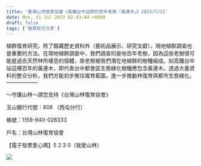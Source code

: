 ```yaml
---
title: '臺灣山林復育協會《高鐵台中站旁的百年老樹「黃連木」》2023/7/31'
date: Mon, 31 Jul 2023 02:43:44 +0000
draft: false
tags: ['復育短文分享']
---
```


植群復育研究，除了館藏歷史資料外（藝術品展示、研究文獻），現地植群調查也是重要的方法。在現地植群調查中，我們調查的是地百年老樹，因為這些老樹很可能是過去天然林所棲息的個體，故老樹被我們潛在地植群的樹種組成。如高鐵台中站這棵百年的黃連木，即代表台中都會區生態綠化樹種應包含黃連木。透過大量資料的整合分析，我們方能初步推估複育藍圖，進一步推動林復育與都市生態綠化。——————

～守護山林～請您支持《台灣山林復育協會》

玉山銀行代號：808 （西屯分行）

帳號：1159-940-026333

戶名：台灣山林復育協會

【電子發票愛心碼】5 2 3 0（我愛山林）

![](https://www.reforestation.tw/wp-content/uploads/2024/01/364754768_6868738923145689_2342703583952502169_n-1024x768.jpg)